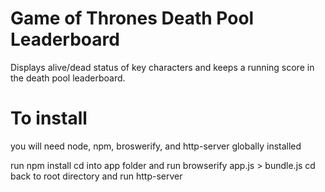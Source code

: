 # Game of Thrones Death Pool Leaderboard

Displays alive/dead status of key characters and keeps a running score in the death pool leaderboard.

# To install
you will need node, npm, broswerify, and http-server globally installed

run npm install
cd into app folder and run browserify app.js > bundle.js
cd back to root directory and run http-server